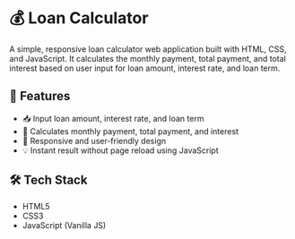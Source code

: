 # 💰 Loan Calculator

A simple, responsive loan calculator web application built with HTML, CSS, and JavaScript. It calculates the monthly payment, total payment, and total interest based on user input for loan amount, interest rate, and loan term.

## 🔧 Features

- 📥 Input loan amount, interest rate, and loan term
- 🧮 Calculates monthly payment, total payment, and interest
- 📱 Responsive and user-friendly design
- 💡 Instant result without page reload using JavaScript

## 🛠️ Tech Stack

- HTML5
- CSS3
- JavaScript (Vanilla JS)

